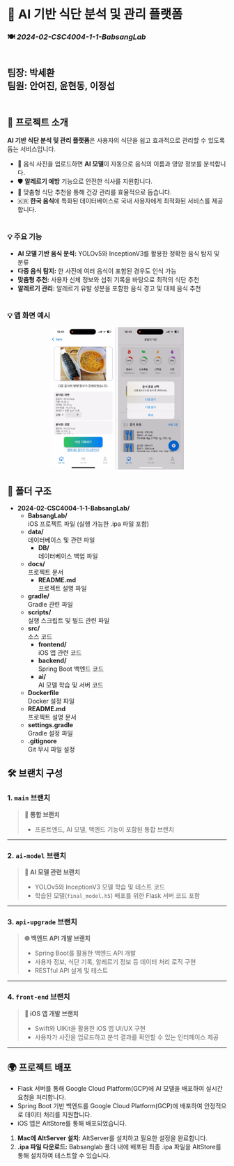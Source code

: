 # 🌟 **AI 기반 식단 분석 및 관리 플랫폼**  
### 🍽️ *2024-02-CSC4004-1-1-BabsangLab*<br><br>

**팀장:** 박세환<br>
**팀원:** 안여진, 윤현동, 이정섭<br><br>
---
## 📖 **프로젝트 소개**
**AI 기반 식단 분석 및 관리 플랫폼**은 사용자의 식단을 쉽고 효과적으로 관리할 수 있도록 돕는 서비스입니다.  
- 📸 음식 사진을 업로드하면 **AI 모델**이 자동으로 음식의 이름과 영양 정보를 분석합니다.  
- 🛡️ **알레르기 예방** 기능으로 안전한 식사를 지원합니다.  
- 🥗 맞춤형 식단 추천을 통해 건강 관리를 효율적으로 돕습니다.  
- 🇰🇷 **한국 음식**에 특화된 데이터베이스로 국내 사용자에게 최적화된 서비스를 제공합니다.<br><br>
### 💡 **주요 기능**
- **AI 모델 기반 음식 분석:** YOLOv5와 InceptionV3를 활용한 정확한 음식 탐지 및 분류  
- **다중 음식 탐지:** 한 사진에 여러 음식이 포함된 경우도 인식 가능  
- **맞춤형 추천:** 사용자 신체 정보와 섭취 기록을 바탕으로 최적의 식단 추천  
- **알레르기 관리:** 알레르기 유발 성분을 포함한 음식 경고 및 대체 음식 추천<br><br>  
### 💡 **앱 화면 예시**
<p align="center">
  <img src="https://github.com/CSID-DGU/2024-02-CSC4004-1-1-BabsangLab/blob/main/docs/image1.jpg" alt="앱 메인 화면" width="30%" />
  <img src="https://github.com/CSID-DGU/2024-02-CSC4004-1-1-BabsangLab/blob/main/docs/image2.jpg" alt="앱 결과 화면" width="30%" />
</p>

## 📂 **폴더 구조**

- **2024-02-CSC4004-1-1-BabsangLab/**
  - **BabsangLab/**  
    iOS 프로젝트 파일 (실행 가능한 .ipa 파일 포함)
  - **data/**  
    데이터베이스 및 관련 파일
    - **DB/**  
      데이터베이스 백업 파일
  - **docs/**  
    프로젝트 문서
    - **README.md**  
      프로젝트 설명 파일
  - **gradle/**  
    Gradle 관련 파일
  - **scripts/**  
    실행 스크립트 및 빌드 관련 파일
  - **src/**  
    소스 코드
    - **frontend/**  
      iOS 앱 관련 코드
    - **backend/**  
      Spring Boot 백엔드 코드
    - **ai/**  
      AI 모델 학습 및 서버 코드
  - **Dockerfile**  
    Docker 설정 파일
  - **README.md**  
    프로젝트 설명 문서
  - **settings.gradle**  
    Gradle 설정 파일
  - **.gitignore**  
    Git 무시 파일 설정

## 🛠️ **브랜치 구성**
### **1. `main` 브랜치**  
> **📌 통합 브랜치**  
> - 프론트엔드, AI 모델, 백엔드 기능이 포함된 통합 브랜치  
---
### **2. `ai-model` 브랜치**  
> **📸 AI 모델 관련 브랜치**  
> - YOLOv5와 InceptionV3 모델 학습 및 테스트 코드  
> - 학습된 모델(`final_model.h5`) 배포를 위한 Flask 서버 코드 포함  
---
### **3. `api-upgrade` 브랜치**  
> **🌐 백엔드 API 개발 브랜치**  
> - Spring Boot를 활용한 백엔드 API 개발  
> - 사용자 정보, 식단 기록, 알레르기 정보 등 데이터 처리 로직 구현  
> - RESTful API 설계 및 테스트  
---
### **4. `front-end` 브랜치**  
> **📱 iOS 앱 개발 브랜치**  
> - Swift와 UIKit을 활용한 iOS 앱 UI/UX 구현  
> - 사용자가 사진을 업로드하고 분석 결과를 확인할 수 있는 인터페이스 제공  
---
## 🌍 **프로젝트 배포**
 
- Flask 서버를 통해 Google Cloud Platform(GCP)에 AI 모델을 배포하여 실시간 요청을 처리합니다.  
- Spring Boot 기반 백엔드를 Google Cloud Platform(GCP)에 배포하여 안정적으로 데이터 처리를 지원합니다.  
- iOS 앱은 AltStore를 통해 배포되었습니다. 

1. **Mac에 AltServer 설치:** AltServer를 설치하고 필요한 설정을 완료합니다.  
2. **.ipa 파일 다운로드:** Babsanglab 폴더 내에 배포된 최종 .ipa 파일을 AltStore를 통해 설치하여 테스트할 수 있습니다.

